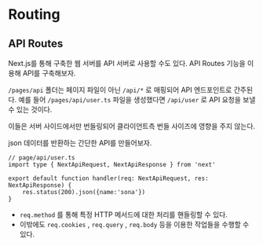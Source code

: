 # Routing

## API Routes

Next.js를 통해 구축한 웹 서버를 API 서버로 사용할 수도 있다. API Routes 기능을 이용해 API를 구축해보자.

`/pages/api` 폴더는 페이지 파일이 아닌 `/api/*` 로 매핑되어 API 엔드포인트로 간주된다. 예를 들어 `/pages/api/user.ts` 파일을 생성했다면 `/api/user` 로 API 요청을 보낼 수 있는 것이다.

이들은 서버 사이드에서만 번들링되어 클라이언트측 번들 사이즈에 영향을 주지 않는다. 

json 데이터를 반환하는 간단한 API를 만들어보자.

```tsx
// page/api/user.ts
import type { NextApiRequest, NextApiResponse } from 'next'

export default function handler(req: NextApiRequest, res: NextApiResponse) {
	res.status(200).json({name:'sona'})
}
```

- `req.method` 를 통해 특정 HTTP 메서드에 대한 처리를 핸들링할 수 있다.
- 이밖에도 `req.cookies` , `req.query` , `req.body` 등을 이용한 작업들을 수행할 수 있다. 